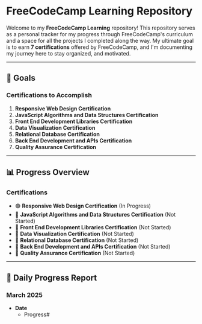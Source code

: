 # FreeCodeCamp Learning Repository

Welcome to my **FreeCodeCamp Learning** repository! This repository serves as a personal tracker for my progress through FreeCodeCamp's curriculum and a space for all the projects I completed along the way. My ultimate goal is to earn **7 certifications** offered by FreeCodeCamp, and I'm documenting my journey here to stay organized, and motivated.

---

## 🎯 Goals

### Certifications to Accomplish
1. **Responsive Web Design Certification**  
2. **JavaScript Algorithms and Data Structures Certification**  
3. **Front End Development Libraries Certification**  
4. **Data Visualization Certification**  
5. **Relational Database Certification**  
6. **Back End Development and APIs Certification**  
7. **Quality Assurance Certification**

---

## 📊 Progress Overview

### Certifications
- 🟢 **Responsive Web Design Certification** (In Progress)  
- 🔴 **JavaScript Algorithms and Data Structures Certification** (Not Started)  
- 🔴 **Front End Development Libraries Certification** (Not Started)  
- 🔴 **Data Visualization Certification** (Not Started)  
- 🔴 **Relational Database Certification** (Not Started)  
- 🔴 **Back End Development and APIs Certification** (Not Started)  
- 🔴 **Quality Assurance Certification** (Not Started)  

---

## 📅 Daily Progress Report

### March 2025
- **Date**  
    - Progress#